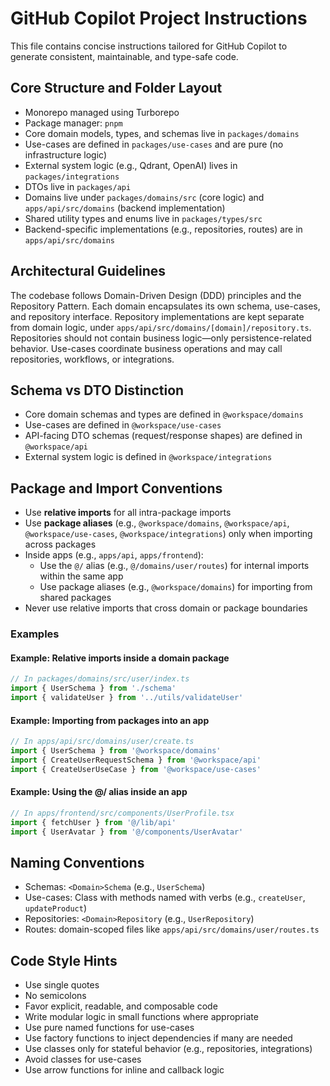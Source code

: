 # GitHub Copilot Project Instructions

This file contains concise instructions tailored for GitHub Copilot to generate consistent, maintainable, and type-safe code.

## Core Structure and Folder Layout

- Monorepo managed using Turborepo
- Package manager: `pnpm`
- Core domain models, types, and schemas live in `packages/domains`
- Use-cases are defined in `packages/use-cases` and are pure (no infrastructure logic)
- External system logic (e.g., Qdrant, OpenAI) lives in `packages/integrations`
- DTOs live in `packages/api`
- Domains live under `packages/domains/src` (core logic) and `apps/api/src/domains` (backend implementation)
- Shared utility types and enums live in `packages/types/src`
- Backend-specific implementations (e.g., repositories, routes) are in `apps/api/src/domains`

## Architectural Guidelines

The codebase follows Domain-Driven Design (DDD) principles and the Repository Pattern. Each domain encapsulates its own schema, use-cases, and repository interface. Repository implementations are kept separate from domain logic, under `apps/api/src/domains/[domain]/repository.ts`. Repositories should not contain business logic—only persistence-related behavior. Use-cases coordinate business operations and may call repositories, workflows, or integrations.

## Schema vs DTO Distinction

- Core domain schemas and types are defined in `@workspace/domains`
- Use-cases are defined in `@workspace/use-cases`
- API-facing DTO schemas (request/response shapes) are defined in `@workspace/api`
- External system logic is defined in `@workspace/integrations`

## Package and Import Conventions

- Use **relative imports** for all intra-package imports
- Use **package aliases** (e.g., `@workspace/domains`, `@workspace/api`, `@workspace/use-cases`, `@workspace/integrations`) only when importing across packages
- Inside apps (e.g., `apps/api`, `apps/frontend`):
  - Use the `@/` alias (e.g., `@/domains/user/routes`) for internal imports within the same app
  - Use package aliases (e.g., `@workspace/domains`) for importing from shared packages
- Never use relative imports that cross domain or package boundaries

### Examples

#### Example: Relative imports inside a domain package

```ts
// In packages/domains/src/user/index.ts
import { UserSchema } from './schema'
import { validateUser } from '../utils/validateUser'
```

#### Example: Importing from packages into an app

```ts
// In apps/api/src/domains/user/create.ts
import { UserSchema } from '@workspace/domains'
import { CreateUserRequestSchema } from '@workspace/api'
import { CreateUserUseCase } from '@workspace/use-cases'
```

#### Example: Using the @/ alias inside an app

```ts
// In apps/frontend/src/components/UserProfile.tsx
import { fetchUser } from '@/lib/api'
import { UserAvatar } from '@/components/UserAvatar'
```

## Naming Conventions

- Schemas: `<Domain>Schema` (e.g., `UserSchema`)
- Use-cases: Class with methods named with verbs (e.g., `createUser`, `updateProduct`)
- Repositories: `<Domain>Repository` (e.g., `UserRepository`)
- Routes: domain-scoped files like `apps/api/src/domains/user/routes.ts`

## Code Style Hints

- Use single quotes
- No semicolons
- Favor explicit, readable, and composable code
- Write modular logic in small functions where appropriate
- Use pure named functions for use-cases
- Use factory functions to inject dependencies if many are needed
- Use classes only for stateful behavior (e.g., repositories, integrations)
- Avoid classes for use-cases
- Use arrow functions for inline and callback logic
